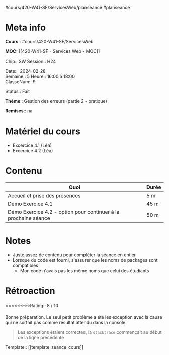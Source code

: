 #cours/420-W41-SF/ServicesWeb/planseance #planseance
# Meta info

**Cours**:: #cours/420-W41-SF/ServicesWeb 

**MOC:** [[420-W41-SF - Services Web - MOC]]

Chip:: <span class="chip cours-2">SW</span>
Session:: H24

Date::  2024-02-28  
Semaine:: 5
Heure:: 16:00 à 18:00  
ClasseNum:: 9

Status:: <span class="chip done">Fait</span> 

**Thème**:: Gestion des erreurs (partie 2 - pratique)

**Remises**:: <span class="chip na">na</span>

# Matériel du cours
* Excercice 4.1 (Léa)
* Excercice 4.2 (Léa)
# Contenu
| Quoi | Durée |
| ---- | ---- |
| Accueil et prise des présences | 5 m |
| Démo Exercice 4.1 | 45 m |
| Démo Exercice 4.2 - option pour continuer à la prochaine séance | 50 m |
# Notes
* Juste assez de contenu pour compléter la séance en entier
* Lorsque du code est fourni, s'assurer que les noms de packages sont compatibles
	* Mon code n'avais pas les même noms que celui des étudiants

# Rétroaction
⭐⭐⭐⭐⭐⭐⭐⭐Rating:: 8 / 10

Bonne préparation. Le seul petit problème a été les exception avec la cause qui ne sortait pas comme résultat attendu dans la console

> Les exceptions étaient correctes, la `stacktrace` commençait au début de la ligne précédente

Template:: [[template_seance_cours]]